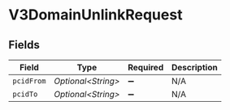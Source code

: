 # V3DomainUnlinkRequest


## Fields

| Field               | Type                | Required            | Description         |
| ------------------- | ------------------- | ------------------- | ------------------- |
| `pcidFrom`          | *Optional\<String>* | :heavy_minus_sign:  | N/A                 |
| `pcidTo`            | *Optional\<String>* | :heavy_minus_sign:  | N/A                 |